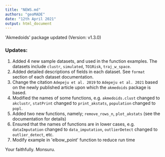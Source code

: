 ```yaml
---
title: "NEWS.md"
authors: "geoMADE"
date: "12th April 2021"
output: html_document
---
```



'Akmedoids' package updated (Version: v1.3.0)

### Updates:
1. Added 4 new sample datasets, and used in the function examples. The datasets include `clustr`, `simulated`, `TO1Risk`, `traj_w_space`.
2. Added detailed descriptions of fields in each dataset. See `format` section of each dataset documentation.
3. Change the citation `Adepeju et al. 2019` to `Adepeju et al. 2021` based on the newly published article upon which the `akmedoids` package is based.
4. Modified the names of some functions, e.g. `akmedoids.clust` changed to `akclustr`,  `statPrint` changed to `print_akstats`, `population` changed to `popl`.
5. Added two new functions, namely; `remove_rows_n`, `plot_akstats` (see the documentation for details)
6. Ensured that the names of functions are in lower cases, e.g. `dataImputation` changed to `data_imputation`, `outlierDetect` changed to `outlier_detect`, etc.
7. Modify example in 'elbow_point' function to reduce run time


Your faithfully.
Monsuru.

